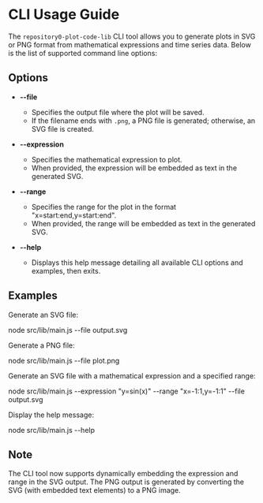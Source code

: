 # CLI Usage Guide

The `repository0-plot-code-lib` CLI tool allows you to generate plots in SVG or PNG format from mathematical expressions and time series data. Below is the list of supported command line options:

## Options

- **--file <output>**
  - Specifies the output file where the plot will be saved.
  - If the filename ends with `.png`, a PNG file is generated; otherwise, an SVG file is created.

- **--expression <expr>**
  - Specifies the mathematical expression to plot.
  - When provided, the expression will be embedded as text in the generated SVG.

- **--range <range>**
  - Specifies the range for the plot in the format "x=start:end,y=start:end".
  - When provided, the range will be embedded as text in the generated SVG.

- **--help**
  - Displays this help message detailing all available CLI options and examples, then exits.

## Examples

Generate an SVG file:

  node src/lib/main.js --file output.svg

Generate a PNG file:

  node src/lib/main.js --file plot.png

Generate an SVG file with a mathematical expression and a specified range:

  node src/lib/main.js --expression "y=sin(x)" --range "x=-1:1,y=-1:1" --file output.svg

Display the help message:

  node src/lib/main.js --help

## Note

The CLI tool now supports dynamically embedding the expression and range in the SVG output. The PNG output is generated by converting the SVG (with embedded text elements) to a PNG image.
